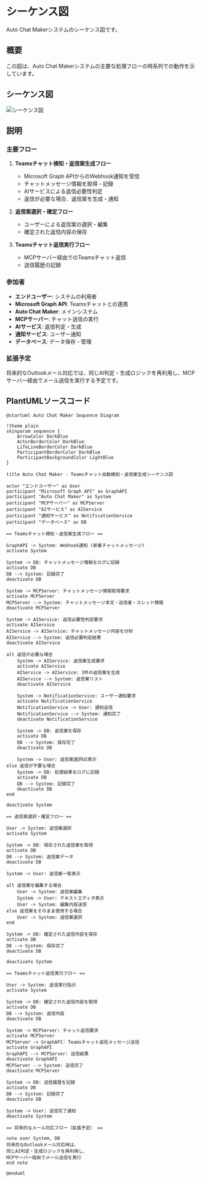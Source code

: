# シーケンス図

Auto Chat Makerシステムのシーケンス図です。

## 概要

この図は、Auto Chat Makerシステムの主要な処理フローの時系列での動作を示しています。

## シーケンス図

![シーケンス図](https://www.plantuml.com/plantuml/png/SoWkIImgAStDuU8gBKbL2D0rKj2rKl1DpSd91m00)

## 説明

### 主要フロー

1. **Teamsチャット検知・返信案生成フロー**
   - Microsoft Graph APIからのWebhook通知を受信
   - チャットメッセージ情報を取得・記録
   - AIサービスによる返信必要性判定
   - 返信が必要な場合、返信案を生成・通知

2. **返信案選択・確定フロー**
   - ユーザーによる返信案の選択・編集
   - 確定された返信内容の保存

3. **Teamsチャット返信実行フロー**
   - MCPサーバー経由でのTeamsチャット返信
   - 送信履歴の記録

### 参加者

- **エンドユーザー**: システムの利用者
- **Microsoft Graph API**: Teamsチャットとの連携
- **Auto Chat Maker**: メインシステム
- **MCPサーバー**: チャット送信の実行
- **AIサービス**: 返信判定・生成
- **通知サービス**: ユーザー通知
- **データベース**: データ保存・管理

### 拡張予定

将来的なOutlookメール対応では、同じAI判定・生成ロジックを再利用し、MCPサーバー経由でメール送信を実行する予定です。

## PlantUMLソースコード

```plantuml
@startuml Auto Chat Maker Sequence Diagram

!theme plain
skinparam sequence {
    ArrowColor DarkBlue
    ActorBorderColor DarkBlue
    LifeLineBorderColor DarkBlue
    ParticipantBorderColor DarkBlue
    ParticipantBackgroundColor LightBlue
}

title Auto Chat Maker - Teamsチャット自動検知・返信案生成シーケンス図

actor "エンドユーザー" as User
participant "Microsoft Graph API" as GraphAPI
participant "Auto Chat Maker" as System
participant "MCPサーバー" as MCPServer
participant "AIサービス" as AIService
participant "通知サービス" as NotificationService
participant "データベース" as DB

== Teamsチャット検知・返信案生成フロー ==

GraphAPI -> System: Webhook通知 (新着チャットメッセージ)
activate System

System -> DB: チャットメッセージ情報をログに記録
activate DB
DB --> System: 記録完了
deactivate DB

System -> MCPServer: チャットメッセージ情報取得要求
activate MCPServer
MCPServer --> System: チャットメッセージ本文・送信者・スレッド情報
deactivate MCPServer

System -> AIService: 返信必要性判定要求
activate AIService
AIService -> AIService: チャットメッセージ内容を分析
AIService --> System: 返信必要判定結果
deactivate AIService

alt 返信が必要な場合
    System -> AIService: 返信案生成要求
    activate AIService
    AIService -> AIService: 3件の返信案を生成
    AIService --> System: 返信案リスト
    deactivate AIService

    System -> NotificationService: ユーザー通知要求
    activate NotificationService
    NotificationService -> User: 通知送信
    NotificationService --> System: 通知完了
    deactivate NotificationService

    System -> DB: 返信案を保存
    activate DB
    DB --> System: 保存完了
    deactivate DB

    System -> User: 返信案選択UI表示
else 返信が不要な場合
    System -> DB: 処理結果をログに記録
    activate DB
    DB --> System: 記録完了
    deactivate DB
end

deactivate System

== 返信案選択・確定フロー ==

User -> System: 返信案選択
activate System

System -> DB: 保存された返信案を取得
activate DB
DB --> System: 返信案データ
deactivate DB

System -> User: 返信案一覧表示

alt 返信案を編集する場合
    User -> System: 返信案編集
    System -> User: テキストエディタ表示
    User -> System: 編集内容送信
else 返信案をそのまま使用する場合
    User -> System: 返信案選択
end

System -> DB: 確定された返信内容を保存
activate DB
DB --> System: 保存完了
deactivate DB

deactivate System

== Teamsチャット返信実行フロー ==

User -> System: 返信実行指示
activate System

System -> DB: 確定された返信内容を取得
activate DB
DB --> System: 返信内容
deactivate DB

System -> MCPServer: チャット返信要求
activate MCPServer
MCPServer -> GraphAPI: Teamsチャット返信メッセージ送信
activate GraphAPI
GraphAPI --> MCPServer: 送信結果
deactivate GraphAPI
MCPServer --> System: 送信完了
deactivate MCPServer

System -> DB: 送信履歴を記録
activate DB
DB --> System: 記録完了
deactivate DB

System -> User: 送信完了通知
deactivate System

== 将来的なメール対応フロー（拡張予定） ==

note over System, DB
将来的なOutlookメール対応時は、
同じAI判定・生成ロジックを再利用し、
MCPサーバー経由でメール送信を実行
end note

@enduml
```

